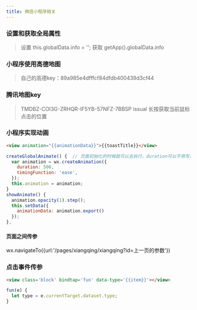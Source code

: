 ```yaml
---
title: 微信小程序相关
---
```


### 设置和获取全局属性
>设置
  this.globalData.info = '';
>获取
  getApp().globalData.info


### 小程序使用高德地图
> 自己的高德key：89a985e4dfffcf84dfdb400439d3cf44

### 腾讯地图key
> TMDBZ-COI3G-ZRHQR-IF5YB-57NFZ-7BBSP
> issual 长按获取当前鼠标点击的位置

### 小程序实现动画
```html
<view animation="{{animationData}}">{{toastTitle}}</view>
```

```js
createGlobalAnimate() {  // 页面初始化的时候就可以去执行，duration可以不用写，在step里面可以加
  var animation = wx.createAnimation({
    duration: 500,
    timingFunction: 'ease',
  });
  this.animation = animation;
}
showAnimate() {
  animation.opacity(1).step();
  this.setData({
    animationData: animation.export()
  });
},
```

#### 页面之间传参
  wx.navigateTo({url:'/pages/xiangqing/xiangqing?id=上一页的参数'})


### 点击事件传参
```html
<view class='block' bindtap='fun' data-type='{{item}}'></view>
```


```js
fun(e) {
  let type = e.currentTarget.dataset.type;
}
```



